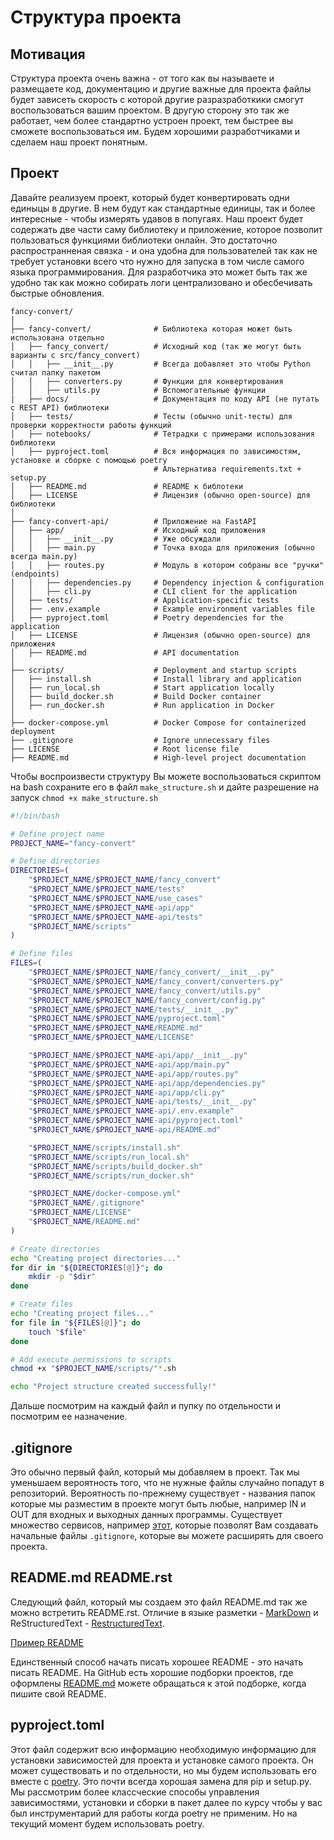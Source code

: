# Структура проекта

## Мотивация

Структура проекта очень важна - от того как вы называете и размещаете код, документацию и другие 
важные для проекта файлы будет зависеть скорость с которой другие разразработкики смогут воспользоваться
вашим проектом. В другую сторону это так же работает, чем более стандартно устроен проект, тем 
быстрее вы сможете воспользоваться им. Будем хорошими разработчиками и сделаем наш проект понятным.

## Проект 

Давайте реализуем проект, который будет конвертировать одни единыцы в другие. В нем будут как 
стандартные единицы, так и более интересные - чтобы измерять удавов в попугаях. Наш проект будет
содержать две части саму библиотеку и приложение, которое позволит пользоваться функциями 
библиотеки онлайн. Это достаточно распространненая связка - и она удобна для пользователей
так как не требует установки всего что нужно для запуска в том числе самого языка программирования.
Для разработчика это может быть так же удобно так как можно собирать логи централизовано и 
обесбечивать быстрые обновления.

```
fancy-convert/
│
├── fancy-convert/              # Библиотека которая может быть использована отдельно
│   ├── fancy_convert/          # Исходный код (так же могут быть варианты с src/fancy_convert)
│   │   ├── __init__.py         # Всегда добавляет это чтобы Python  считал папку пакетом
│   │   ├── converters.py       # Функции для конвертирования
│   │   ├── utils.py            # Вспомогательные функции
|   ├── docs/                   # Документация по коду API (не путать с REST API) библиотеки 
│   ├── tests/                  # Тесты (обычно unit-тесты) для проверки корректности работы функций
│   ├── notebooks/              # Тетрадки с примерами использования библиотеки
│   ├── pyproject.toml          # Вся информация по зависимостям, установке и сборке c помощью poetry
                                # Альтернатива requirements.txt + setup.py
│   ├── README.md               # README к библотеки
│   ├── LICENSE                 # Лицензия (обычно open-source) для библиотеки
│
├── fancy-convert-api/          # Приложение на FastAPI
│   ├── app/                    # Исходный код приложения
│   │   ├── __init__.py         # Уже обсуждали
│   │   ├── main.py             # Точка входа для приложения (обычно всегда main.py)
│   │   ├── routes.py           # Модуль в котором собраны все "ручки" (endpoints)
│   │   ├── dependencies.py     # Dependency injection & configuration
│   │   ├── cli.py              # CLI client for the application
│   ├── tests/                  # Application-specific tests
│   ├── .env.example            # Example environment variables file
│   ├── pyproject.toml          # Poetry dependencies for the application
│   ├── LICENSE                 # Лицензия (обычно open-source) для приложения
│   ├── README.md               # API documentation
│
├── scripts/                    # Deployment and startup scripts
│   ├── install.sh              # Install library and application
│   ├── run_local.sh            # Start application locally
│   ├── build_docker.sh         # Build Docker container
│   ├── run_docker.sh           # Run application in Docker
│
├── docker-compose.yml          # Docker Compose for containerized deployment
├── .gitignore                  # Ignore unnecessary files
├── LICENSE                     # Root license file
├── README.md                   # High-level project documentation
```


Чтобы воспроизвести структуру Вы можете воспользоваться скриптом на bash сохраните его в файл 
`make_structure.sh` и дайте разрешение на запуск `chmod +x make_structure.sh`

```bash
#!/bin/bash

# Define project name
PROJECT_NAME="fancy-convert"

# Define directories
DIRECTORIES=(
    "$PROJECT_NAME/$PROJECT_NAME/fancy_convert"
    "$PROJECT_NAME/$PROJECT_NAME/tests"
    "$PROJECT_NAME/$PROJECT_NAME/use_cases"
    "$PROJECT_NAME/$PROJECT_NAME-api/app"
    "$PROJECT_NAME/$PROJECT_NAME-api/tests"
    "$PROJECT_NAME/scripts"
)

# Define files
FILES=(
    "$PROJECT_NAME/$PROJECT_NAME/fancy_convert/__init__.py"
    "$PROJECT_NAME/$PROJECT_NAME/fancy_convert/converters.py"
    "$PROJECT_NAME/$PROJECT_NAME/fancy_convert/utils.py"
    "$PROJECT_NAME/$PROJECT_NAME/fancy_convert/config.py"
    "$PROJECT_NAME/$PROJECT_NAME/tests/__init__.py"
    "$PROJECT_NAME/$PROJECT_NAME/pyproject.toml"
    "$PROJECT_NAME/$PROJECT_NAME/README.md"
    "$PROJECT_NAME/$PROJECT_NAME/LICENSE"

    "$PROJECT_NAME/$PROJECT_NAME-api/app/__init__.py"
    "$PROJECT_NAME/$PROJECT_NAME-api/app/main.py"
    "$PROJECT_NAME/$PROJECT_NAME-api/app/routes.py"
    "$PROJECT_NAME/$PROJECT_NAME-api/app/dependencies.py"
    "$PROJECT_NAME/$PROJECT_NAME-api/app/cli.py"
    "$PROJECT_NAME/$PROJECT_NAME-api/tests/__init__.py"
    "$PROJECT_NAME/$PROJECT_NAME-api/.env.example"
    "$PROJECT_NAME/$PROJECT_NAME-api/pyproject.toml"
    "$PROJECT_NAME/$PROJECT_NAME-api/README.md"

    "$PROJECT_NAME/scripts/install.sh"
    "$PROJECT_NAME/scripts/run_local.sh"
    "$PROJECT_NAME/scripts/build_docker.sh"
    "$PROJECT_NAME/scripts/run_docker.sh"

    "$PROJECT_NAME/docker-compose.yml"
    "$PROJECT_NAME/.gitignore"
    "$PROJECT_NAME/LICENSE"
    "$PROJECT_NAME/README.md"
)

# Create directories
echo "Creating project directories..."
for dir in "${DIRECTORIES[@]}"; do
    mkdir -p "$dir"
done

# Create files
echo "Creating project files..."
for file in "${FILES[@]}"; do
    touch "$file"
done

# Add execute permissions to scripts
chmod +x "$PROJECT_NAME/scripts/"*.sh

echo "Project structure created successfully!"
```

Дальше посмотрим на каждый файл и пупку по отдельности и посмотрим ее назначение.

## .gitignore

Это обычно первый файл, который мы добавляем в проект. Так мы уменьшаем вероятность того, что 
не нужные файлы случайно попадут в репозиторий. Вероятность по-прежнему существует - названия 
папок которые мы разместим в проекте могут быть любые, например IN и OUT для входных и выходных
данных программы. Существует множество сервисов, например  [этот](https://www.toptal.com/developers/gitignore), 
которые позволят Вам создавать начальные файлы `.gitignore`, которые вы можете расширять для 
своего проекта. 

## README.md README.rst

Следующий файл, который мы создаем это файл README.md так же можно встретить README.rst. Отличие в 
языке разметки - [MarkDown](https://github.com/kruzhok-team/fossdev/blob/devel/educational_materials/docs/content.md#markdown) 
и ReStructuredText - [RestructuredText](https://docutils.sourceforge.io/docs/user/rst/quickref.html). 

[Пример README](sample_readme.md)

Единственный способ начать писать хорошее README - это начать писать README. На GitHub есть хорошие 
подборки проектов, где оформлены [README.md](https://github.com/matiassingers/awesome-readme) можете 
обращаться к этой подборке, когда пишите свой README. 


## pyproject.toml

Этот файл содержит всю информацию необходимую информацию для установки зависимостей для проекта и 
установке самого проекта. Он может существовать и по отдельности, но мы будем использовать его 
вместе с [poetry](https://python-poetry.org/). Это почти всегда хорошая замена для pip и setup.py.
Мы рассмотрим более классческие способы управления зависимостями, установки и сборки в пакет далее
по курсу чтобы у вас был инструментарий для работы когда poetry не применим. Но на текущий момент 
будем использовать poetry. 
